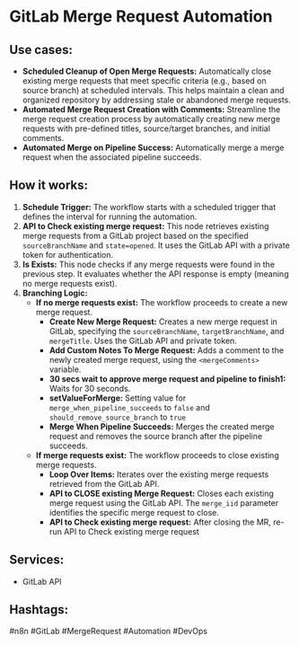 # GitLab Merge Request Automation

## Use cases:

- **Scheduled Cleanup of Open Merge Requests:** Automatically close existing merge requests that meet specific criteria (e.g., based on source branch) at scheduled intervals. This helps maintain a clean and organized repository by addressing stale or abandoned merge requests.
- **Automated Merge Request Creation with Comments:** Streamline the merge request creation process by automatically creating new merge requests with pre-defined titles, source/target branches, and initial comments.
- **Automated Merge on Pipeline Success:** Automatically merge a merge request when the associated pipeline succeeds.

## How it works:

1.  **Schedule Trigger:** The workflow starts with a scheduled trigger that defines the interval for running the automation.
2.  **API to Check existing merge request:** This node retrieves existing merge requests from a GitLab project based on the specified `sourceBranchName` and `state=opened`. It uses the GitLab API with a private token for authentication.
3.  **Is Exists:** This node checks if any merge requests were found in the previous step. It evaluates whether the API response is empty (meaning no merge requests exist).
4.  **Branching Logic:**
    *   **If no merge requests exist:** The workflow proceeds to create a new merge request.
        *   **Create New Merge Request:**  Creates a new merge request in GitLab, specifying the `sourceBranchName`, `targetBranchName`, and `mergeTitle`. Uses the GitLab API and private token.
        *   **Add Custom Notes To Merge Request:** Adds a comment to the newly created merge request, using the `<mergeComments>` variable.
        *   **30 secs wait to approve merge request and pipeline to finish1:** Waits for 30 seconds.
        *   **setValueForMerge:** Setting value for `merge_when_pipeline_succeeds` to `false` and `should_remove_source_branch` to `true`
        *   **Merge When Pipeline Succeeds:**  Merges the created merge request and removes the source branch after the pipeline succeeds.
    *   **If merge requests exist:** The workflow proceeds to close existing merge requests.
        *   **Loop Over Items:** Iterates over the existing merge requests retrieved from the GitLab API.
        *   **API to CLOSE existing Merge Request:** Closes each existing merge request using the GitLab API. The `merge_iid` parameter identifies the specific merge request to close.
        *   **API to Check existing merge request:** After closing the MR, re-run API to Check existing merge request

## Services:

*   GitLab API

## Hashtags:

#n8n #GitLab #MergeRequest #Automation #DevOps
